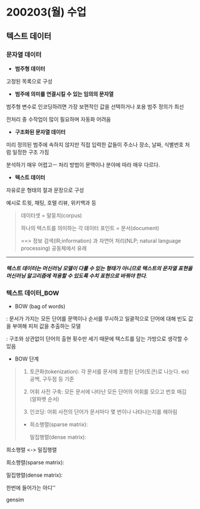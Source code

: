 # 200203(월) 수업

## 텍스트 데이터

### 문자열 데이터

* **범주형 데이터**

고정된 목록으로 구성

* **범주에 의미를 연결시킬 수 있는 임의의 문자열**

범주형 변수로 인코딩하려면 가장 보편적인 값을 선택하거나 포용 범주 정의가 최선

전처리 중 수작업이 많이 필요하며 자동화 어려움

* **구조화된 문자열 데이터**

미리 정의된 범주에 속하지 않지만 직접 입력한 값들이 주소나 장소, 날짜, 식별번호 처럼 일정한 구조 가짐

분석하기 매우 어렵고ㅡ 처리 방법이 문맥이나 분야에 따라 매우 다르다.

* **텍스트 데이터**

자유로운 형태의 절과 문장으로 구성

예시로 트윗, 채팅, 호텔 리뷰, 위키백과 등

> 데이터셋 = 말뭉치(corpus)
>
> 하나의 텍스트를 의미하는 각 데이터 포인트 = 문서(document)
>
> ==> 정보 검색(IR;information) 과 자연어 처리(NLP; natural language processing) 공동체에서 유래



----

##### 텍스트 데이터는 머신러닝 모델이 다룰 수 있는 형태가 아니므로 텍스트의 문자열 표현을 머신러닝 알고리즘에 적용할 수 있도록 수치 표현으로 바꿔야 한다.

##### 

### 텍스트 데이터_BOW

* BOW (bag of words)

: 문서가 가지는 모든 단어를 문맥이나 순서를 무시하고 일괄적으로 단어에 대해 빈도 값을 부여해 피처 값을 추출하는 모델

: 구조와 상관없이 단어의 출현 횟수만 세기 때문에 텍스트를 담는 가방으로 생각할 수 있음



* BOW 단계

>1. 토큰화(tokenization): 각 문서를 문서에 포함된 단어(토큰)로 나눈다. ex) 공백, 구두점 등 기준
>
>2. 어휘 사전 구축: 모든 문서에 나타난 모든 단어의 어휘를 모으고 번호 매김 (알파벳 순서)
>
>3. 인코딩: 어휘 사전의 단어가 문서마다 몇 번이나 나타나는지를 헤아림
>
>   * 희소행렬(sparse matrix): 
>
>     밀집행렬(dense matrix):







희소행렬 <-> 밀집행렬

희소행렬(sparse matrix): 

밀집행렬(dense matrix):



한번에 들어가는 아디''



gensim